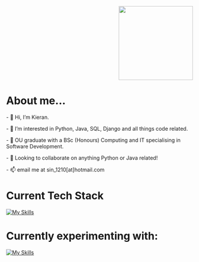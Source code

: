 <div id="header" align="right">
  <img src="https://i.giphy.com/media/v1.Y2lkPTc5MGI3NjExdXlpczdldmUwamRkZ2R0ZWc1YzU3enh2MGNsMHl5eW14dWxrOXMwcCZlcD12MV9pbnRlcm5hbF9naWZfYnlfaWQmY3Q9Zw/qgQUggAC3Pfv687qPC/giphy.gif" width="200"/>
</div>

<div id="about">
<h1>About me...</h1>
<p>- 👋 Hi, I’m Kieran.</p>
<p>- 👀 I’m interested in Python, Java, SQL, Django and all things code related.</p>
<p>- 🌱 OU graduate with a BSc (Honours) Computing and IT specialising in Software Development.</p>
<p>- 💞️ Looking to collaborate on anything Python or Java related!</p>
<p>- 📫 email me at sin_1210[at]hotmail.com</p>
</div>
<div id="header">
<h1>Current Tech Stack</h1>

[![My Skills](https://skillicons.dev/icons?i=py,django,js,aws)](https://skillicons.dev)
</div>

<div id="header">
<h1>Currently experimenting with: </h1>

[![My Skills](https://skillicons.dev/icons?i=godot)](https://skillicons.dev)
</div>

<!---
Sinsinful/Sinsinful is a ✨ special ✨ repository because its `README.md` (this file) appears on your GitHub profile.
You can click the Preview link to take a look at your changes.
--->
